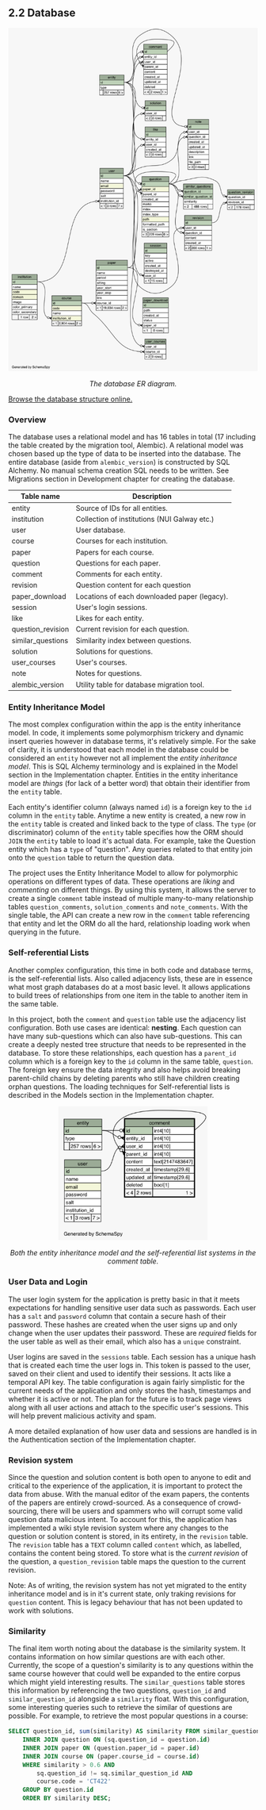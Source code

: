 ## 2.2 Database
![](diagrams/summary/relationships.real.large.png)
<center><i>The database ER diagram.</i></center>

[Browse the database structure online.](http://adriancooney.ie/examist/research/database/ad04219e530a/public/index.html)

### Overview
The database uses a relational model and has 16 tables in total (17 including the table created by the migration tool, Alembic). A relational model was chosen based up the type of data to be inserted into the database. The entire database (aside from `alembic_version`) is constructed by SQL Alchemy. No manual schema creation SQL needs to be written. See Migrations section in Development chapter for creating the database.

| Table name         | Description                                       |
|--------------------|---------------------------------------------------|
| entity             | Source of IDs for all entities.                   |
| institution        | Collection of institutions (NUI Galway etc.)      |
| user               | User database.                                    |
| course             | Courses for each institution.                     |
| paper              | Papers for each course.                           |
| question           | Questions for each paper.                         |
| comment            | Comments for each entity.                         |
| revision           | Question content for each question                |
| paper_download     | Locations of each downloaded paper (legacy).      |
| session            | User's login sessions.                            |
| like               | Likes for each entity.                            |
| question_revision  | Current revision for each question.               |
| similar_questions  | Similarity index between questions.               |
| solution           | Solutions for questions.                          |
| user_courses       | User's courses.                                   |
| note               | Notes for questions.                              |
| alembic_version    | Utility table for database migration tool.        |

### Entity Inheritance Model
The most complex configuration within the app is the entity inheritance model. In code, it implements some polymorphism trickery and dynamic insert queries however in database terms, it's relatively simple. For the sake of clarity, it is understood that each model in the database could be considered an `entity` however not all implement the *entity inheritance model*. This is SQL Alchemy terminology and is explained in the Model section in the Implementation chapter. Entities in the entity inheritance model are *things* (for lack of a better word) that obtain their identifier from the `entity` table. 

Each entity's identifier column (always named `id`) is a foreign key to the `id` column in the `entity` table. Anytime a new entity is created, a new row in the `entity` table is created and linked back to the type of class. The `type` (or discriminator) column of the `entity` table specifies how the ORM should `JOIN` the `entity` table to load it's actual data. For example, take the Question entity which has a `type` of "question". Any queries related to that entity join onto the `question` table to return the question data.

The project uses the Entity Inheritance Model to allow for polymorphic operations on different types of data. These operations are *liking* and *commenting* on different things. By using this system, it allows the server to create a single `comment` table instead of multiple many-to-many relationship tables `question_comments`, `solution_comments` and `note_comments`. With the single table, the API can create a new row in the `comment` table referencing that entity and let the ORM do all the hard, relationship loading work when querying in the future.

### Self-referential Lists
Another complex configuration, this time in both code and database terms, is the self-referential lists. Also called adjacency lists, these are in essence what most graph databases do at a most basic level. It allows applications to build trees of relationships from one item in the table to another item in the same table.

In this project, both the `comment` and `question` table use the adjacency list configuration. Both use cases are identical: **nesting**. Each question can have many sub-questions which can also have sub-questions. This can create a deeply nested tree structure that needs to be represented in the database. To store these relationships, each question has a `parent_id` column which is a foreign key to the `id` column in the same table, `question`. The foreign key ensure the data integrity and also helps avoid breaking parent-child chains by deleting parents who still have children creating orphan questions. The loading techniques for Self-referential lists is described in the Models section in the Implementation chapter.

<center>
	<img src="diagrams/comment.1degree.png" style="width: 60%"/>
	<p><i>Both the entity inheritance model and the self-referential list systems in the comment table.</i></p>
</center>

<div style="page-break-after: always;"></div>

### User Data and Login
The user login system for the application is pretty basic in that it meets expectations for handling sensitive user data such as passwords. Each user has a `salt` and `password` column that contain a secure hash of their password. These hashes are created when the user signs up and only change when the user updates their password. These are *required* fields for the user table as well as their email, which also has a `unique` constraint.

User logins are saved in the `sessions` table. Each session has a unique hash that is created each time the user logs in. This token is passed to the user, saved on their client and used to identify their sessions. It acts like a temporal API key. The table configuration is again fairly simplistic for the current needs of the application and only stores the hash, timestamps and whether it is active or not. The plan for the future is to track page views along with all user actions and attach to the specific user's sessions. This will help prevent malicious activity and spam.

A more detailed explanation of how user data and sessions are handled is in the Authentication section of the Implementation chapter. 

### Revision system
Since the question and solution content is both open to anyone to edit and critical to the experience of the application, it is important to protect the data from abuse. With the manual editor of the exam papers, the contents of the papers are entirely crowd-sourced. As a consequence of crowd-sourcing, there will be users and spammers who will corrupt some valid question data malicious intent. To account for this, the application has implemented a wiki style revision system where any changes to the question or solution content is stored, in its entirety, in the `revision` table. The `revision` table has a `TEXT` column called `content` which, as labelled, contains the content being stored. To store what is the *current revision* of the question, a `question_revision` table maps the question to the current revision.

Note: As of writing, the revision system has not yet migrated to the entity inheritance model and is in it's current state, only traking revisions for `question` content. This is legacy behaviour that has not been updated to work with solutions.

### Similarity
The final item worth noting about the database is the similarity system. It contains information on how similar questions are with each other. Currently, the scope of a question's similarity is to any questions within the same course however that could well be expanded to the entire corpus which might yield interesting results. The `similar_questions` table stores this information by referencing the two questions, `question_id` and `similar_question_id` alongside a `similarity` float. With this configuration, some interesting queries such to retrieve the similar of questions are possible. For example, to retrieve the most popular questions in a course:

```sql
SELECT question_id, sum(similarity) AS similarity FROM similar_questions as sq
    INNER JOIN question ON (sq.question_id = question.id)
    INNER JOIN paper ON (question.paper_id = paper.id)
    INNER JOIN course ON (paper.course_id = course.id)
    WHERE similarity > 0.6 AND 
        sq.question_id != sq.similar_question_id AND
        course.code = 'CT422' 
    GROUP BY question.id
    ORDER BY similarity DESC;
```